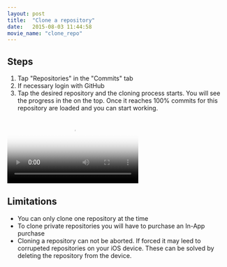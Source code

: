```yaml
---
layout: post
title:  "Clone a repository"
date:   2015-08-03 11:44:58
movie_name: "clone_repo"
---
```


## Steps

1. Tap "Repositories" in the "Commits" tab
2. If necessary login with GitHub
3. Tap the desired repository and the cloning process starts. You will see the progress in the on the top. Once it reaches 100% commits for this repository are loaded and you can start working.


<video controls poster="{{ baseurl }}/static/{{ page.movie_name }}_poster.tiff">
  <source src="{{ baseurl }}/static/{{ page.movie_name }}.mp4" type="video/mp4">
  Your browser does not support the video tag.
</video>

## Limitations

* You can only clone one repository at the time
* To clone private repositories you will have to purchase an In-App purchase
* Cloning a repository can not be aborted. If forced it may leed to corrupeted repositories on your iOS device. These can be solved by deleting the repository from the device.
